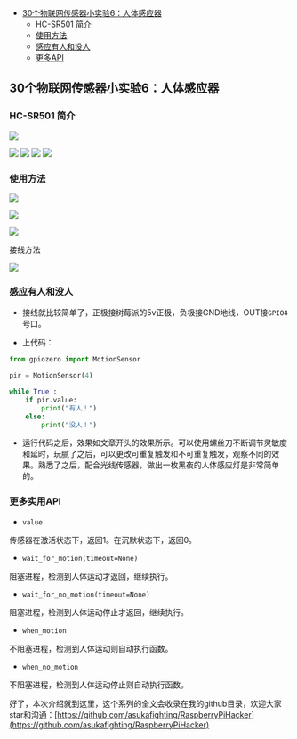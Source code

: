 * [30个物联网传感器小实验6：人体感应器](#30个物联网传感器小实验6人体感应器)
	* [HC-SR501 简介](#hc-sr501-简介)
	* [使用方法](#使用方法)
	* [感应有人和没人](#感应有人和没人)
	* [更多API](#更多api)

## 30个物联网传感器小实验6：人体感应器



### HC-SR501 简介

![](pic/0120.jpg)

![](pic/0121.jpg)
![](pic/0122.jpg)
![](pic/0123.jpg)
![](pic/0128.png)

### 使用方法

![](pic/0124.jpg)

![](pic/0125.jpg)

![](pic/0126.png)

接线方法

![](pic/0127.png)


### 感应有人和没人

- 接线就比较简单了，正极接树莓派的5v正极，负极接GND地线，OUT接`GPIO4`号口。

- 上代码：

```py
from gpiozero import MotionSensor

pir = MotionSensor(4)

while True :
	if pir.value:
		print("有人！")
	else:
		print("没人！")

```

- 运行代码之后，效果如文章开头的效果所示。可以使用螺丝刀不断调节灵敏度和延时，玩腻了之后，可以更改可重复触发和不可重复触发，观察不同的效果。熟悉了之后，配合光线传感器，做出一枚黑夜的人体感应灯是非常简单的。

### 更多实用API

- `value`

传感器在激活状态下，返回1。在沉默状态下，返回0。

- `wait_for_motion(timeout=None)`

阻塞进程，检测到人体运动才返回，继续执行。

- `wait_for_no_motion(timeout=None)`

阻塞进程，检测到人体运动停止才返回，继续执行。

- `when_motion`

不阻塞进程，检测到人体运动则自动执行函数。

- `when_no_motion`

不阻塞进程，检测到人体运动停止则自动执行函数。

好了，本次介绍就到这里，这个系列的全文会收录在我的github目录，欢迎大家star和沟通：[https://github.com/asukafighting/RaspberryPiHacker](https://github.com/asukafighting/RaspberryPiHacker)